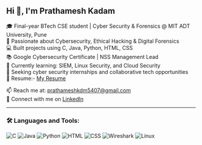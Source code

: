 ## Hi 👋, I'm Prathamesh Kadam

🎓 Final-year BTech CSE student | Cyber Security & Forensics @ MIT ADT University, Pune  
🔐 Passionate about Cybersecurity, Ethical Hacking & Digital Forensics  
💻 Built projects using C, Java, Python, HTML, CSS  
📚 Google Cybersecurity Certificate | NSS Management Lead  
🌱 Currently learning: SIEM, Linux Security, and Cloud Security  
🚀 Seeking cyber security internships and collaborative tech opportunities  
📄 Resume:- [My Resume](./RESUME.pdf)


📫 Reach me at: prathameshkdm5407@gmail.com  
🔗 Connect with me on [LinkedIn](https://www.linkedin.com/in/prathamesh-kadam-9392642b4)

---

### 🛠️ Languages and Tools:
![C](https://img.shields.io/badge/C-00599C?style=flat&logo=c&logoColor=white)
![Java](https://img.shields.io/badge/Java-007396?style=flat&logo=java&logoColor=white)
![Python](https://img.shields.io/badge/Python-3776AB?style=flat&logo=python&logoColor=white)
![HTML](https://img.shields.io/badge/HTML5-E34F26?style=flat&logo=html5&logoColor=white)
![CSS](https://img.shields.io/badge/CSS3-1572B6?style=flat&logo=css3&logoColor=white)
![Wireshark](https://img.shields.io/badge/Wireshark-1679A7?style=flat&logo=wireshark&logoColor=white)
![Linux](https://img.shields.io/badge/Linux-FCC624?style=flat&logo=linux&logoColor=black)


